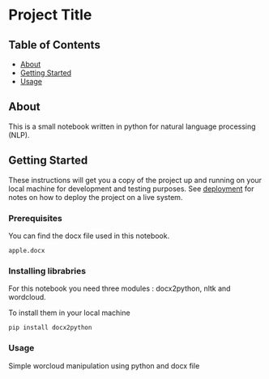 # Project Title

## Table of Contents
+ [About](#about)
+ [Getting Started](#getting_started)
+ [Usage](#usage)

## About <a name = "about"></a>
This is a small notebook written in python for natural language processing (NLP).

## Getting Started <a name = "getting_started"></a>
These instructions will get you a copy of the project up and running on your local machine for development and testing purposes. See [deployment](#deployment) for notes on how to deploy the project on a live system.

### Prerequisites

You can find the docx file used in this notebook.

```
apple.docx
```

### Installing librabries

For this notebook you need three modules : docx2python, nltk and wordcloud.

To install them in your local machine 

```
pip install docx2python
```

### Usage

Simple worcloud manipulation using python and docx file
